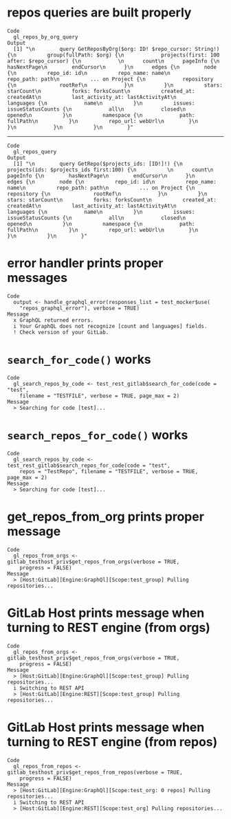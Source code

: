 # repos queries are built properly

    Code
      gl_repos_by_org_query
    Output
      [1] "\n        query GetReposByOrg($org: ID! $repo_cursor: String!) {\n          group(fullPath: $org) {\n            projects(first: 100 after: $repo_cursor) {\n            \n      count\n      pageInfo {\n        hasNextPage\n        endCursor\n      }\n      edges {\n        node {\n          repo_id: id\n          repo_name: name\n          repo_path: path\n          ... on Project {\n            repository {\n              rootRef\n            }\n          }\n          stars: starCount\n          forks: forksCount\n          created_at: createdAt\n          last_activity_at: lastActivityAt\n          languages {\n            name\n          }\n          issues: issueStatusCounts {\n            all\n            closed\n            opened\n          }\n          namespace {\n            path: fullPath\n          }\n          repo_url: webUrl\n        }\n      }\n            }\n          }\n        }"

---

    Code
      gl_repos_query
    Output
      [1] "\n        query GetRepo($projects_ids: [ID!]!) {\n          projects(ids: $projects_ids first:100) {\n          \n      count\n      pageInfo {\n        hasNextPage\n        endCursor\n      }\n      edges {\n        node {\n          repo_id: id\n          repo_name: name\n          repo_path: path\n          ... on Project {\n            repository {\n              rootRef\n            }\n          }\n          stars: starCount\n          forks: forksCount\n          created_at: createdAt\n          last_activity_at: lastActivityAt\n          languages {\n            name\n          }\n          issues: issueStatusCounts {\n            all\n            closed\n            opened\n          }\n          namespace {\n            path: fullPath\n          }\n          repo_url: webUrl\n        }\n      }\n          }\n        }"

# error handler prints proper messages

    Code
      output <- handle_graphql_error(responses_list = test_mocker$use(
        "repos_graphql_error"), verbose = TRUE)
    Message
      x GraphQL returned errors.
      i Your GraphQL does not recognize [count and languages] fields.
      ! Check version of your GitLab.

# `search_for_code()` works

    Code
      gl_search_repos_by_code <- test_rest_gitlab$search_for_code(code = "test",
        filename = "TESTFILE", verbose = TRUE, page_max = 2)
    Message
      > Searching for code [test]...

# `search_repos_for_code()` works

    Code
      gl_search_repos_by_code <- test_rest_gitlab$search_repos_for_code(code = "test",
        repos = "TestRepo", filename = "TESTFILE", verbose = TRUE, page_max = 2)
    Message
      > Searching for code [test]...

# get_repos_from_org prints proper message

    Code
      gl_repos_from_orgs <- gitlab_testhost_priv$get_repos_from_orgs(verbose = TRUE,
        progress = FALSE)
    Message
      > [Host:GitLab][Engine:GraphQl][Scope:test_group] Pulling repositories...

# GitLab Host prints message when turning to REST engine (from orgs)

    Code
      gl_repos_from_orgs <- gitlab_testhost_priv$get_repos_from_orgs(verbose = TRUE,
        progress = FALSE)
    Message
      > [Host:GitLab][Engine:GraphQl][Scope:test_group] Pulling repositories...
      i Switching to REST API
      > [Host:GitLab][Engine:REST][Scope:test_group] Pulling repositories...

# GitLab Host prints message when turning to REST engine (from repos)

    Code
      gl_repos_from_repos <- gitlab_testhost_priv$get_repos_from_repos(verbose = TRUE,
        progress = FALSE)
    Message
      > [Host:GitLab][Engine:GraphQl][Scope:test_org: 0 repos] Pulling repositories...
      i Switching to REST API
      > [Host:GitLab][Engine:REST][Scope:test_org] Pulling repositories...

